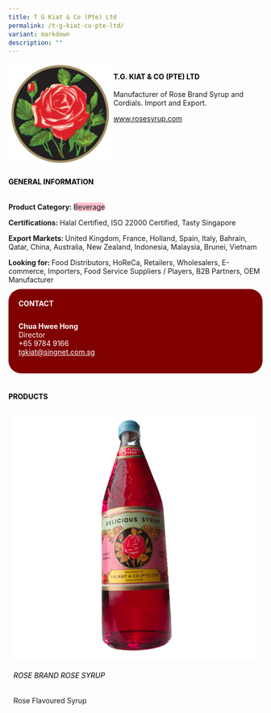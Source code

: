 ```yaml
---
title: T G Kiat & Co (Pte) Ltd
permalink: /t-g-kiat-co-pte-ltd/
variant: markdown
description: ""
---
```

<div class="flex-paragraph">
	<div style="display: flex; flex-wrap: wrap;" class="flex-container">
		<div style="flex: 1 1 40%; display: block;" class="card sgds">
			<img src="/images/T%20G%20Kiat/t_g_kiat_logo.jpg">
		</div>
		<div style="flex: 1 1 58%; display: block; margin-left: 3px" class="card-sgds">
			<h4 style="text-transform: uppercase; color: black;"><b>T.G. Kiat &amp; Co (Pte) Ltd</b></h4>
			<p>Manufacturer of Rose Brand Syrup and Cordials. Import and Export.</p>
			<p><a target="_blank" href="https://www.rosesyrup.com">www.rosesyrup.com</a></p>
		</div>
	</div>
</div>

<h4 style="text-transform: uppercase; color: black;">
	<b>General Information</b>
</h4>
<div style="display: flex; flex-wrap: wrap;" class="flex-container">
	<div style="flex: 1 1 65%; display: block; align-self: stretch" class="card sgds">
		<div class="flex-paragraph">
			<p>
				<b>Product Category: </b>
				<span style="background-color: pink; border-radius: 10px;">Beverage</span>
			</p>
			<p>
				<b>Certifications: </b>Halal Certified, ISO 22000 Certified, Tasty Singapore
			</p>
			<p>
				<b>Export Markets: </b>United Kingdom, France, Holland, Spain, Italy, Bahrain, Qatar, China, Australia, New Zealand, Indonesia, Malaysia, Brunei, Vietnam
			</p>
			<p style="margin-bottom: 10px;">
				<b>Looking for: </b>Food Distributors, HoReCa, Retailers, Wholesalers, E-commerce, Importers, Food Service Suppliers / Players, B2B Partners, OEM Manufacturer
			</p>
		</div>
	</div>
	<div style="flex: 1 1 35%; padding: 10px; display: block; background-color: maroon; border-radius: 25px; align-self: center;" class="card sgds">
		<h4 style="color: white; margin-top: 10px; margin-left: 10px;">CONTACT</h4>
		<div class="flex-paragraph">
			<p style="padding: 10px; color: white;">
				<b>Chua Hwee Hong</b>
				<br>Director<br>+65 9784 9166<br>
				<a style="color: white;" href="mailto:tgkiat@singnet.com.sg">tgkiat@singnet.com.sg</a>
			</p>
		</div>
	</div>
</div>
<br>
<h4 style="text-transform: uppercase; color: black;">
	<b>Products</b>
</h4>
<div style="display: flex; flex-wrap: wrap;">
	<div style="flex: 1 1 47%; margin: 10px; display: block;" class="card sgds">
		<div style="display: block;" class="flex-image">
			<img src="/images/T%20G%20Kiat/t_g_kiat_product_01.jpg">
		</div>
		<div class="flex-paragraph">
			<h6 style="text-transform: uppercase; color: black;">Rose Brand Rose Syrup</h6>
			<p>Rose Flavoured Syrup</p>
		</div>
	</div>
</div>